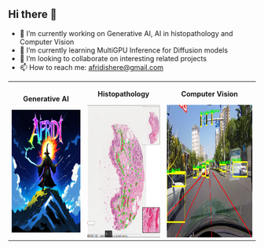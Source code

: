 ## Hi there 👋

- 🔭 I’m currently working on Generative AI, AI in histopathology and Computer Vision
- 🌱 I’m currently learning MultiGPU Inference for Diffusion models
- 👯 I’m looking to collaborate on interesting related projects
- 📫 How to reach me: afridishere@gmail.com

<table>
  <tr>
    <td style="text-align: center;">
      <p><strong>Generative AI</strong></p>
      <img src="af3.png" height="250" width = "400">
    </td>
    <td style="text-align: center;">
      <p><strong>Histopathology</strong></p>
      <img src="hist.png" height="270">
    </td>
    <td style="text-align: center;">
      <p><strong>Computer Vision</strong></p>
      <img src="35.jpg" height = "270" width = "600">
    </td>
  </tr>
</table>

